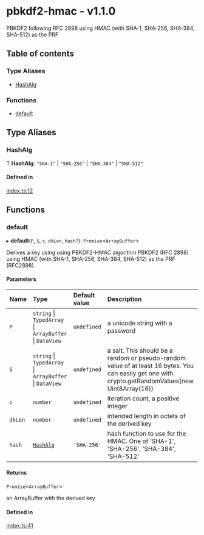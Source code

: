 # pbkdf2-hmac - v1.1.0

PBKDF2 following RFC 2898 using HMAC (with SHA-1, SHA-256, SHA-384, SHA-512) as the PRF

## Table of contents

### Type Aliases

- [HashAlg](API.md#hashalg)

### Functions

- [default](API.md#default)

## Type Aliases

### HashAlg

Ƭ **HashAlg**: ``"SHA-1"`` \| ``"SHA-256"`` \| ``"SHA-384"`` \| ``"SHA-512"``

#### Defined in

[index.ts:12](https://github.com/juanelas/pbkdf2-hmac/blob/212548e/src/ts/index.ts#L12)

## Functions

### default

▸ **default**(`P`, `S`, `c`, `dkLen`, `hash?`): `Promise`<`ArrayBuffer`\>

Derives a key using using PBKDF2-HMAC algorithm
PBKDF2 (RFC 2898) using HMAC (with SHA-1, SHA-256, SHA-384, SHA-512) as
the PRF (RFC2898)

#### Parameters

| Name | Type | Default value | Description |
| :------ | :------ | :------ | :------ |
| `P` | `string` \| `TypedArray` \| `ArrayBuffer` \| `DataView` | `undefined` | a unicode string with a password |
| `S` | `string` \| `TypedArray` \| `ArrayBuffer` \| `DataView` | `undefined` | a salt. This should be a random or pseudo-random value of at least 16 bytes. You can easily get one with crypto.getRandomValues(new Uint8Array(16)) |
| `c` | `number` | `undefined` | iteration count, a positive integer |
| `dkLen` | `number` | `undefined` | intended length in octets of the derived key |
| `hash` | [`HashAlg`](API.md#hashalg) | `'SHA-256'` | hash function to use for the HMAC. One of 'SHA-1', 'SHA-256', 'SHA-384', 'SHA-512' |

#### Returns

`Promise`<`ArrayBuffer`\>

an ArrayBuffer with the derived key

#### Defined in

[index.ts:41](https://github.com/juanelas/pbkdf2-hmac/blob/212548e/src/ts/index.ts#L41)
